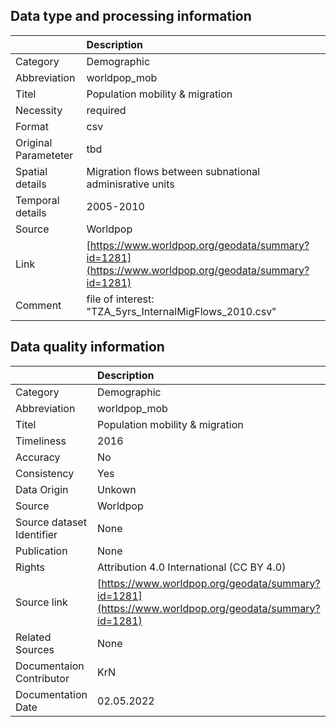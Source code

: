 ## Data type and processing information 

|                      | Description                                                                                          |
|:---------------------|:-----------------------------------------------------------------------------------------------------|
| Category             | Demographic                                                                                          |
| Abbreviation         | worldpop_mob                                                                                         |
| Titel                | Population mobility & migration                                                                      |
| Necessity            | required                                                                                             |
| Format               | csv                                                                                                  |
| Original Parameteter | tbd                                                                                                  |
| Spatial details      | Migration flows between subnational adminisrative units                                              |
| Temporal details     | 2005-2010                                                                                            |
| Source               | Worldpop                                                                                             |
| Link                 | [https://www.worldpop.org/geodata/summary?id=1281](https://www.worldpop.org/geodata/summary?id=1281) |
| Comment              | file of interest: "TZA_5yrs_InternalMigFlows_2010.csv"                                               |

## Data quality information 

|                           | Description                                                                                          |
|:--------------------------|:-----------------------------------------------------------------------------------------------------|
| Category                  | Demographic                                                                                          |
| Abbreviation              | worldpop_mob                                                                                         |
| Titel                     | Population mobility & migration                                                                      |
| Timeliness                | 2016                                                                                                 |
| Accuracy                  | No                                                                                                   |
| Consistency               | Yes                                                                                                  |
| Data Origin               | Unkown                                                                                               |
| Source                    | Worldpop                                                                                             |
| Source dataset Identifier | None                                                                                                 |
| Publication               | None                                                                                                 |
| Rights                    | Attribution 4.0 International (CC BY 4.0)                                                            |
| Source link               | [https://www.worldpop.org/geodata/summary?id=1281](https://www.worldpop.org/geodata/summary?id=1281) |
| Related Sources           | None                                                                                                 |
| Documentaion Contributor  | KrN                                                                                                  |
| Documentation Date        | 02.05.2022                                                                                           |